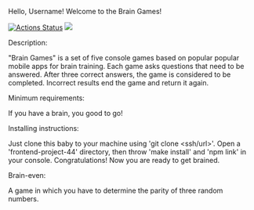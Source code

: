 Hello, Username! Welcome to the Brain Games!

[![Actions Status](https://github.com/AlexVXA/frontend-project-44/workflows/hexlet-check/badge.svg)](https://github.com/AlexVXA/frontend-project-44/actions)
<a href="https://codeclimate.com/github/AlexVXA/frontend-project-44/maintainability"><img src="https://api.codeclimate.com/v1/badges/2f8475e5bca913f2e3cb/maintainability" /></a>

Description:

"Brain Games" is a set of five console games based on popular popular mobile apps for brain training. Each game asks questions that need to be answered. After three correct answers, the game is considered to be completed. Incorrect results end the game and return it again.

Minimum requirements:

If you have a brain, you good to go!

Installing instructions:

Just clone this baby to your machine using 'git clone <ssh/url>'. Open a 'frontend-project-44' directory, then throw 'make install' and 'npm link' in your console. Congratulations! Now you are ready to get brained.

Brain-even:

A game in which you have to determine the parity of three random numbers.

<script id="asciicast-q44CeIYUDxaQIGsKz44WhYkjB" src="https://asciinema.org/a/q44CeIYUDxaQIGsKz44WhYkjB.js" async></script>
